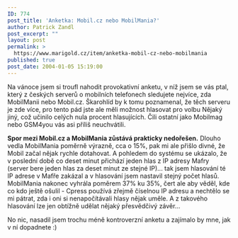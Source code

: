 ```yaml
---
ID: 774
post_title: 'Anketka: Mobil.cz nebo MobilMania?'
author: Patrick Zandl
post_excerpt: ""
layout: post
permalink: >
  https://www.marigold.cz/item/anketka-mobil-cz-nebo-mobilmania
published: true
post_date: 2004-01-05 15:19:00
---
```

<P>Na vánoce jsem si troufl nahodit provokativní anketu, v níž jsem se vás ptal, který z českých serverů o mobilních telefonech sledujete nejvíce, zda MobilManii nebo Mobil.cz. Škarohlíd by k tomu poznamenal, že těch serveru je zde více, pro tento pád jste ale měli možnost hlasovat pro volbu Nějaký jiný, což učinilo celých nula procent hlasujících. Čili ostatní jako Mobilmag nebo GSM4you vás asi příliš neuchvátili. </P>
<P><STRONG>Spor mezi Mobil.cz a MobilMania zůstává prakticky nedořešen.</STRONG> Dlouho vedla MobilMania poměrně výrazně, cca o 15%, pak mi ale přišlo divné, že Mobil začal nějak rychle dotahovat. A pohledem do systému se ukázalo, že v poslední době co deset minut přichází jeden hlas z IP adresy Mafry (server bere jeden hlas za deset minut ze stejné IP)... tak jsem hlasování té IP adrese v Mafře zakázal a&#160;v hlasování jsem nastavil stejný počet hlasů. MobilMania nakonec vyhrála poměrem 37% ku 35%, čert ale aby věděl, kde co kdo ještě ošulil - Cpress používá zřejmě číselnou IP adresu a nechtělo se mi pátrat, zda i oni si nenapočítávali hlasy nějak uměle. A z takového hlasování lze jen obtížně udělat nějaký přesvědčivý závěr...</P>
<P>No nic, nasadil jsem trochu méně kontroverzní anketu a zajímalo by mne, jak v ní dopadnete :)</P>